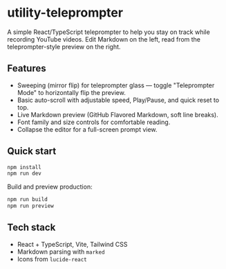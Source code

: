 # utility-teleprompter

A simple React/TypeScript teleprompter to help you stay on track while recording YouTube videos. Edit Markdown on the left, read from the teleprompter-style preview on the right.

## Features
- Sweeping (mirror flip) for teleprompter glass — toggle "Teleprompter Mode" to horizontally flip the preview.
- Basic auto-scroll with adjustable speed, Play/Pause, and quick reset to top.
- Live Markdown preview (GitHub Flavored Markdown, soft line breaks).
- Font family and size controls for comfortable reading.
- Collapse the editor for a full-screen prompt view.

## Quick start

```bash
npm install
npm run dev
```

Build and preview production:

```bash
npm run build
npm run preview
```

## Tech stack
- React + TypeScript, Vite, Tailwind CSS
- Markdown parsing with `marked`
- Icons from `lucide-react`
